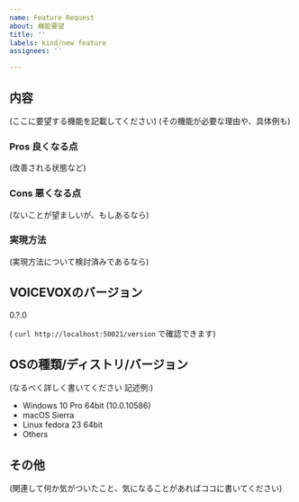 ```yaml
---
name: Feature Request
about: 機能要望
title: ''
labels: kind/new feature
assignees: ''

---
```


## 内容

(ここに要望する機能を記載してください)
(その機能が必要な理由や、具体例も)

### Pros 良くなる点

(改善される状態など)

### Cons 悪くなる点

(ないことが望ましいが、もしあるなら)

### 実現方法

(実現方法について検討済みであるなら)

## VOICEVOXのバージョン

0.?.0

( `curl http://localhost:50021/version` で確認できます)

## OSの種類/ディストリ/バージョン

(なるべく詳しく書いてください 記述例:)

*   Windows 10 Pro 64bit (10.0.10586)
*   macOS Sierra
*   Linux fedora 23 64bit
*   Others

## その他

(関連して何か気がついたこと、気になることがあればココに書いてください)

